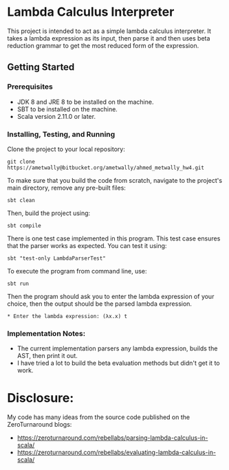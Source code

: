 #  Lambda Calculus Interpreter

This project is intended to act as a simple lambda calculus interpreter. It takes a lambda expression as its input, then parse it and then uses beta reduction grammar to get the most reduced form of the expression.



## Getting Started

### Prerequisites
* JDK 8 and JRE 8 to be installed on the machine.
* SBT to be installed on the machine.
* Scala version 2.11.0 or later.


### Installing, Testing, and Running

Clone the project to your local repository:
```
git clone https://ametwally@bitbucket.org/ametwally/ahmed_metwally_hw4.git
```

To make sure that you build the code from scratch, navigate to the project's main directory, remove any pre-built files:
```
sbt clean
```


Then, build the project using: 
```
sbt compile
```


There is one test case implemented in this program. This test case ensures that the parser works as expected. You can test it using:
```
sbt "test-only LambdaParserTest"
```


To execute the program from command line, use:
```
sbt run
```


Then the program should ask you to enter the lambda expression of your choice, then the output should be the parsed lambda expression.
```
* Enter the lambda expression: (λx.x) t
```


### Implementation Notes:
* The current implementation parsers any lambda expression, builds the AST, then print it out.
* I have tried a lot to build the beta evaluation methods but didn't get it to work. 


# Disclosure:
My code has many ideas from the source code published on the ZeroTurnaround blogs:
* https://zeroturnaround.com/rebellabs/parsing-lambda-calculus-in-scala/  
* https://zeroturnaround.com/rebellabs/evaluating-lambda-calculus-in-scala/ 
